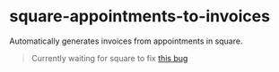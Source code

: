 # square-appointments-to-invoices
Automatically generates invoices from appointments in square.
> Currently waiting for square to fix [this bug](https://developer.squareup.com/forums/t/list-bookings-and-recurring-appointments/6359/9)
